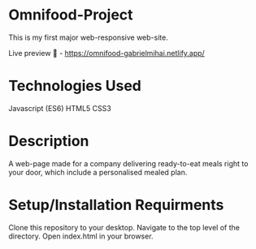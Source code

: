 # Omnifood-Project

This is my first major web-responsive web-site.

Live preview 🚀 - https://omnifood-gabrielmihai.netlify.app/

# Technologies Used

Javascript (ES6)
HTML5
CSS3

# Description

A web-page made for a company delivering ready-to-eat meals right to your door, which include a personalised mealed plan.

# Setup/Installation Requirments

Clone this repository to your desktop.
Navigate to the top level of the directory.
Open index.html in your browser.
